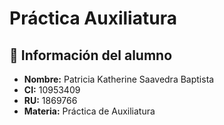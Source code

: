 # Práctica Auxiliatura
## 👤 Información del alumno

- **Nombre:** Patricia Katherine Saavedra Baptista 
- **CI:** 10953409
- **RU:** 1869766 
- **Materia:** Práctica de Auxiliatura

